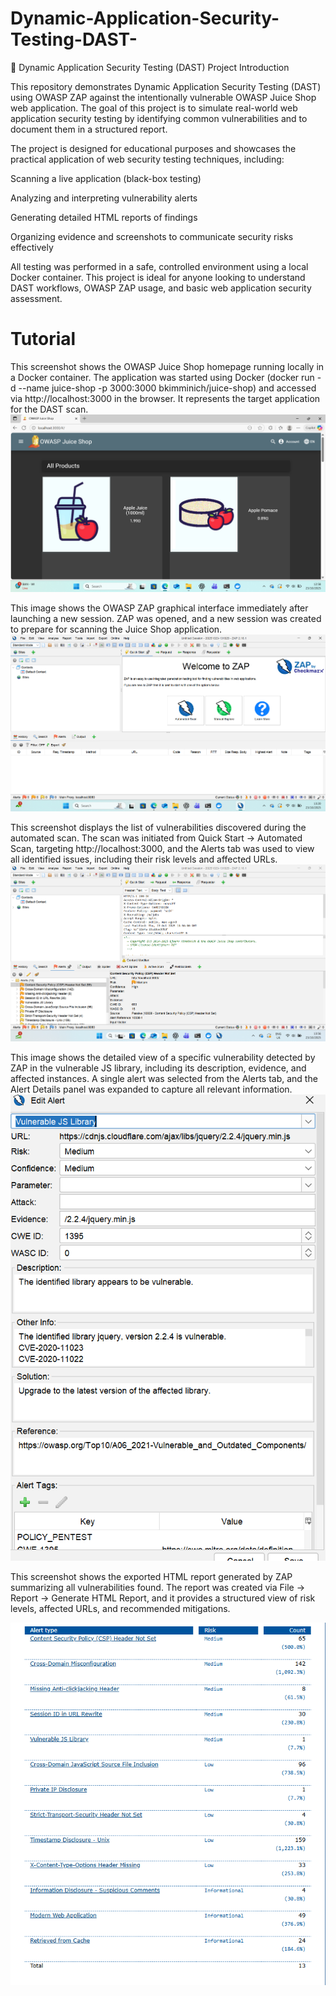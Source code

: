 # Dynamic-Application-Security-Testing-DAST-

🧪 Dynamic Application Security Testing (DAST) Project
Introduction

This repository demonstrates Dynamic Application Security Testing (DAST) using OWASP ZAP against the intentionally vulnerable OWASP Juice Shop web application. The goal of this project is to simulate real-world web application security testing by identifying common vulnerabilities and to document them in a structured report.

The project is designed for educational purposes and showcases the practical application of web security testing techniques, including:

Scanning a live application (black-box testing)

Analyzing and interpreting vulnerability alerts

Generating detailed HTML reports of findings

Organizing evidence and screenshots to communicate security risks effectively

All testing was performed in a safe, controlled environment using a local Docker container. This project is ideal for anyone looking to understand DAST workflows, OWASP ZAP usage, and basic web application security assessment.

# Tutorial 
This screenshot shows the OWASP Juice Shop homepage running locally in a Docker container. The application was started using Docker (docker run -d --name juice-shop -p 3000:3000 bkimminich/juice-shop) and accessed via http://localhost:3000 in the browser. It represents the target application for the DAST scan.
![image alt](https://github.com/Samuel-James971/Dynamic-Application-Security-Testing-DAST-/blob/main/Screenshot%202025-10-23%20125821.png?raw=true)





This image shows the OWASP ZAP graphical interface immediately after launching a new session. ZAP was opened, and a new session was created to prepare for scanning the Juice Shop application.
![image alt](https://github.com/Samuel-James971/Dynamic-Application-Security-Testing-DAST-/blob/main/Screenshot%202025-10-23%20132017.png?raw=true)


This screenshot displays the list of vulnerabilities discovered during the automated scan. The scan was initiated from Quick Start → Automated Scan, targeting http://localhost:3000, and the Alerts tab was used to view all identified issues, including their risk levels and affected URLs.
![image alt](https://github.com/Samuel-James971/Dynamic-Application-Security-Testing-DAST-/blob/main/Screenshot%202025-10-23%20135641.png?raw=true)


This image shows the detailed view of a specific vulnerability detected by ZAP in the vulnerable JS library, including its description, evidence, and affected instances. A single alert was selected from the Alerts tab, and the Alert Details panel was expanded to capture all relevant information.
![image alt](https://github.com/Samuel-James971/Dynamic-Application-Security-Testing-DAST-/blob/main/Screenshot%202025-10-23%20135657.png?raw=true)


This screenshot shows the exported HTML report generated by ZAP summarizing all vulnerabilities found. The report was created via File → Report → Generate HTML Report, and it provides a structured view of risk levels, affected URLs, and recommended mitigations.

![image alt](https://github.com/Samuel-James971/Dynamic-Application-Security-Testing-DAST-/blob/main/Screenshot%202025-10-23%20135946.png?raw=true)
